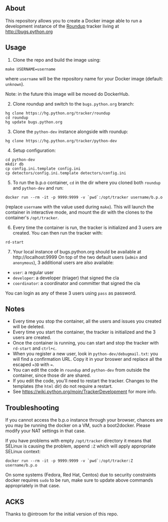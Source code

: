 About
------
This repository allows you to create a Docker image able to run a development
instance of the [Roundup](http://roundup-tracker.org/) tracker living at
http://bugs.python.org


Usage
-----
1. Clone the repo and build the image using:

  ```
  make USERNAME=username
  ```

  where `username` will be the repository name for your Docker image
  (default: `unknown`).

  Note: in the future this image will be moved do DockerHub.

2. Clone roundup and switch to the `bugs.python.org` branch:

  ```
  hg clone https://hg.python.org/tracker/roundup
  cd roundup
  hg update bugs.python.org
  ```

3. Clone the `python-dev` instance alongside with roundup:

  ```
  hg clone https://hg.python.org/tracker/python-dev
  ```

4. Setup configuration:

  ```
  cd python-dev
  mkdir db
  cp config.ini.template config.ini
  cp detectors/config.ini.template detectors/config.ini
  ```

5. To run the b.p.o container, `cd` in the dir where you cloned both
  `roundup` and `python-dev` and run:

  ```
  docker run --rm -it -p 9999:9999 -v `pwd`:/opt/tracker username/b.p.o
  ```

  (replace `username` with the value used during `make`).
  This will launch the container in interactive mode, and mount the dir
  with the clones to the container's `/opt/tracker`.

6. Every time the container is run, the tracker is initialized and 3
  users are created.  You can then run the tracker with:

  ```
  rd-start
  ```

7. Your local instance of bugs.python.org should be available at
  http://localhost:9999
  On top of the two default users (`admin` and `anonymous`),
  3 additional users are also available:
  * `user`: a regular user
  * `developer`: a developer (triager) that signed the cla
  * `coordinator`: a coordinator and committer that signed the cla

  You can login as any of these 3 users using `pass` as password.


Notes
-----
* Every time you stop the container, all the users and issues you
  created will be deleted.
* Every time you start the container, the tracker is initialized
  and the 3 users are created.
* Once the container is running, you can start and stop the tracker
  with `rd-start` and `ctrl+c`.
* When you register a new user, look in `python-dev/debugmail.txt`:
  you will find a confirmation URL.  Copy it in your broswer and
  replace all the escaped `=3D` with `=`.
* You can edit the code in `roundup` and `python-dev` from outside
  the container, since those dir are shared.
* If you edit the code, you'll need to restart the tracker.
  Changes to the templates (the `html` dir) do not require a restart.
* See https://wiki.python.org/moin/TrackerDevelopment for more info.


Troubleshooting
---------------
If you cannot access the b.p.o instance through your browser, chances are you
may be running the docker on a VM, such a boot2docker. Please modify your NAT
settings in that case.

If you have problems with empty `/opt/tracker` directory it means that SELinux
is causing the problem, append `:Z` which will apply appropriate SELinux context:

```
docker run --rm -it -p 9999:9999 -v `pwd`:/opt/tracker:Z username/b.p.o
```

On some systems (Fedora, Red Hat, Centos) due to security constraints docker
requires `sudo` to be run, make sure to update above commands appropriately in
that case.


ACKS
----
Thanks to @introom for the initial version of this repo.
